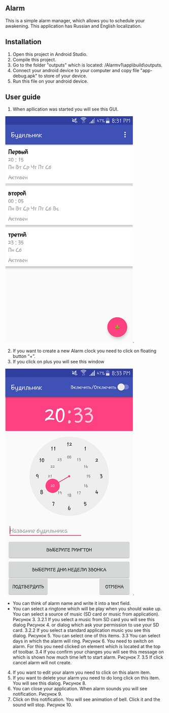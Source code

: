 ## Alarm
This is a simple alarm manager, which allows you to schedule your awakening. This application has Russian and English localization.
## Installation
1. Open this project in Android Studio.
2. Compile this project.
3. Go to the folder "outputs" which is located: <your path to project>/Alarmv1\app\build\outputs.
4. Connect your android device to your computer and copy file "app-debug.apk" to store of your device.
5. Run this file on your android device.
## User guide
1. When apllication was started you will see this GUI.
  
![alt text](https://github.com/zheka1994/alarm/blob/master/User%20guide/One.png).
  
2. If you want to create a new Alarm clock you need to click on floating button “+”.
3. If you click on plus you will see this window

![alt text](https://github.com/zheka1994/alarm/blob/master/User%20guide/Two.png).

  + You can think of alarm name and write it into a text field.
  + You can select a ringtone which will be play when you should wake up.
You can select a source of music (SD card or music from application).
Рисунок 3.
3.2.1	If you select a music from SD card you will see this dialog
Рисунок 4.
or dialog which ask your permission to use your SD card.
3.2.2	If you select a standard application music you see this dialog.
Рисунок 5.
You can select one of this items.
3.3	You can select days in which the alarm will ring.
Рисунок 6.
You need to switch on alarm. For this you need clicked on element which 
is located at the top of toolbar.
3.4	If you confirm your changes you will see this message on which is shown how much time left to start alarm.
Рисунок 7.
3.5	If click cancel alarm will not create.
4.	If you want to edit your alarm you need to click on this alarm item.
5.	If you want to delete your alarm you need to do long click on this item. You will see this dialog.
Рисунок 8.
6.	You can close your application. When alarm sounds you will see notification.
Рисунок 9.
7.	Click on this notification. You will see animation of bell. Click it and the sound will stop.
Рисунок 10.

